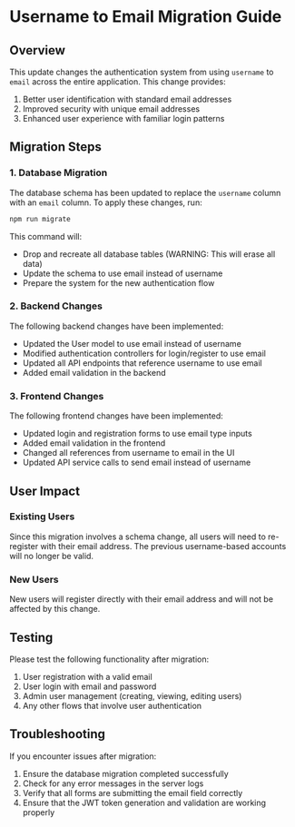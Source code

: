 # Username to Email Migration Guide

## Overview

This update changes the authentication system from using `username` to `email` across the entire application. This change provides:

1. Better user identification with standard email addresses
2. Improved security with unique email addresses
3. Enhanced user experience with familiar login patterns

## Migration Steps

### 1. Database Migration

The database schema has been updated to replace the `username` column with an `email` column. To apply these changes, run:

```bash
npm run migrate
```

This command will:
- Drop and recreate all database tables (WARNING: This will erase all data)
- Update the schema to use email instead of username
- Prepare the system for the new authentication flow

### 2. Backend Changes

The following backend changes have been implemented:

- Updated the User model to use email instead of username
- Modified authentication controllers for login/register to use email
- Updated all API endpoints that reference username to use email
- Added email validation in the backend

### 3. Frontend Changes

The following frontend changes have been implemented:

- Updated login and registration forms to use email type inputs
- Added email validation in the frontend
- Changed all references from username to email in the UI
- Updated API service calls to send email instead of username

## User Impact

### Existing Users

Since this migration involves a schema change, all users will need to re-register with their email address. The previous username-based accounts will no longer be valid.

### New Users

New users will register directly with their email address and will not be affected by this change.

## Testing

Please test the following functionality after migration:

1. User registration with a valid email
2. User login with email and password
3. Admin user management (creating, viewing, editing users)
4. Any other flows that involve user authentication

## Troubleshooting

If you encounter issues after migration:

1. Ensure the database migration completed successfully
2. Check for any error messages in the server logs
3. Verify that all forms are submitting the email field correctly
4. Ensure that the JWT token generation and validation are working properly 